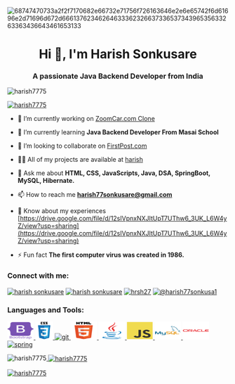 ![68747470733a2f2f7170682e66732e71756f726163646e2e6e65742f6d61696e2d71696d672d6661376234626463336232663733653734396535633263363436643461653133](https://user-images.githubusercontent.com/103637134/196281825-c9f7ec85-c0bb-44a1-808d-06b011536237.gif)
<h1 align="center">Hi 👋, I'm Harish Sonkusare</h1>
<h3 align="center">A passionate Java Backend Developer from India</h3>

<p align="left"> <img src="https://komarev.com/ghpvc/?username=harish7775&label=Profile%20views&color=0e75b6&style=flat" alt="harish7775" /> </p>

<p align="left"> <a href="https://github.com/ryo-ma/github-profile-trophy"><img src="https://github-profile-trophy.vercel.app/?username=harish7775" alt="harish7775" /></a> </p>

- 🔭 I’m currently working on [ZoomCar.com Clone](https://github.com/shubham-matoliya/-lean-school-408)

- 🌱 I’m currently learning **Java Backend Developer From Masai School**

- 👯 I’m looking to collaborate on [FirstPost.com](https://github.com/priyanshu1120/fast-bucket-2531-firstpost-)

- 👨‍💻 All of my projects are available at [harish](harish)

- 💬 Ask me about **HTML, CSS, JavaScripts, Java, DSA, SpringBoot, MySQL, Hibernate.**

- 📫 How to reach me **harish77sonkusare@gmail.com**

- 📄 Know about my experiences [https://drive.google.com/file/d/12sIVpnxNXJItUpT7UThw6_3UK_L6W4yZ/view?usp=sharing](https://drive.google.com/file/d/12sIVpnxNXJItUpT7UThw6_3UK_L6W4yZ/view?usp=sharing)

- ⚡ Fun fact **The first computer virus was created in 1986.**

<h3 align="left">Connect with me:</h3>
<p align="left">
<a href="https://linkedin.com/in/harish sonkusare" target="blank"><img align="center" src="https://raw.githubusercontent.com/rahuldkjain/github-profile-readme-generator/master/src/images/icons/Social/linked-in-alt.svg" alt="harish sonkusare" height="30" width="60" /></a>
<a href="https://fb.com/harish sonkusare" target="blank"><img align="center" src="https://raw.githubusercontent.com/rahuldkjain/github-profile-readme-generator/master/src/images/icons/Social/facebook.svg" alt="harish sonkusare" height="30" width="60" /></a>
<a href="https://instagram.com/hrsh27" target="blank"><img align="center" src="https://raw.githubusercontent.com/rahuldkjain/github-profile-readme-generator/master/src/images/icons/Social/instagram.svg" alt="hrsh27" height="30" width="60" /></a>
<a href="https://www.hackerrank.com/@harish77sonkusa1" target="blank"><img align="center" src="https://raw.githubusercontent.com/rahuldkjain/github-profile-readme-generator/master/src/images/icons/Social/hackerrank.svg" alt="@harish77sonkusa1" height="30" width="60" /></a>
</p>

<h3 align="left">Languages and Tools:</h3>
<p align="left"> <a href="https://getbootstrap.com" target="_blank" rel="noreferrer"> <img src="https://raw.githubusercontent.com/devicons/devicon/master/icons/bootstrap/bootstrap-plain-wordmark.svg" alt="bootstrap" width="60" height="40"/> </a> <a href="https://www.w3schools.com/css/" target="_blank" rel="noreferrer"> <img src="https://raw.githubusercontent.com/devicons/devicon/master/icons/css3/css3-original-wordmark.svg" alt="css3" width="40" height="40"/> </a> <a href="https://git-scm.com/" target="_blank" rel="noreferrer"> <img src="https://www.vectorlogo.zone/logos/git-scm/git-scm-icon.svg" alt="git" width="60" height="40"/> </a> <a href="https://www.w3.org/html/" target="_blank" rel="noreferrer"> <img src="https://raw.githubusercontent.com/devicons/devicon/master/icons/html5/html5-original-wordmark.svg" alt="html5" width="60" height="40"/> </a> <a href="https://www.java.com" target="_blank" rel="noreferrer"> <img src="https://raw.githubusercontent.com/devicons/devicon/master/icons/java/java-original.svg" alt="java" width="60" height="40"/> </a> <a href="https://developer.mozilla.org/en-US/docs/Web/JavaScript" target="_blank" rel="noreferrer"> <img src="https://raw.githubusercontent.com/devicons/devicon/master/icons/javascript/javascript-original.svg" alt="javascript" width="60" height="40"/> </a> <a href="https://www.mysql.com/" target="_blank" rel="noreferrer"> <img src="https://raw.githubusercontent.com/devicons/devicon/master/icons/mysql/mysql-original-wordmark.svg" alt="mysql" width="60" height="40"/> </a> <a href="https://www.oracle.com/" target="_blank" rel="noreferrer"> <img src="https://raw.githubusercontent.com/devicons/devicon/master/icons/oracle/oracle-original.svg" alt="oracle" width="60" height="40"/> </a> <a href="https://spring.io/" target="_blank" rel="noreferrer"> <img src="https://www.vectorlogo.zone/logos/springio/springio-icon.svg" alt="spring" width="6![68747470733a2f2f7170682e66732e71756f726163646e2e6e65742f6d61696e2d71696d672d6661376234626463336232663733653734396535633263363436643461653133](https://user-images.githubusercontent.com/103637134/196281666-6846bf84-0db0-4678-ae7d-ec071bca3e06.gif)

0" height="40"/> </a> </p>

<p><img align="left" src="https://github-readme-stats.vercel.app/api/top-langs?username=harish7775&show_icons=true&locale=en&layout=compact" alt="harish7775" /></p>

<p>&nbsp;<img align="center" src="https://github-readme-stats.vercel.app/api?username=harish7775&show_icons=true&locale=en" alt="harish7775" /></p>

<p><img align="center" src="https://github-readme-streak-stats.herokuapp.com/?user=harish7775&" alt="harish7775" /></p>

